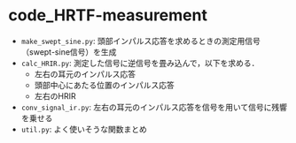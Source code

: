 # code_HRTF-measurement
- `make_swept_sine.py`: 頭部インパルス応答を求めるときの測定用信号（swept-sine信号）を生成
- `calc_HRIR.py`: 測定した信号に逆信号を畳み込んで，以下を求める．
    - 左右の耳元のインパルス応答
    - 頭部中心にあたる位置のインパルス応答
    - 左右のHRIR
- `conv_signal_ir.py`: 左右の耳元のインパルス応答を信号を用いて信号に残響を乗せる
- `util.py`: よく使いそうな関数まとめ